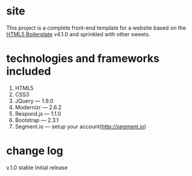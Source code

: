 site
====

This project is a complete front-end template for a website based on the [HTML5 Boilerplate](http://html5boilerplate.com) v4.1.0 and sprinkled with other sweets.

technologies and frameworks included
====================================
1. HTML5
2. CSS3
3. JQuery            — 1.9.0
4. Modernizr         — 2.6.2
5. Respond.js        — 1.1.0
6. Bootstrap         — 2.3.1
7. Segment.io        — setup your account(http://segment.io)

change log
==========

v.1.0 stable 
Initial release
